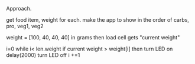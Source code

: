 Approach.

get food item, weight for each. make the app to show in the order of carbs, pro, veg1, veg2

weight = [100, 40, 40, 40] in grams
then load cell gets "current weight"

i=0
while i< len.weight
    if current weight > weight[i]
        then turn LED on 
        delay(2000)
        turn LED off
        i +=1
